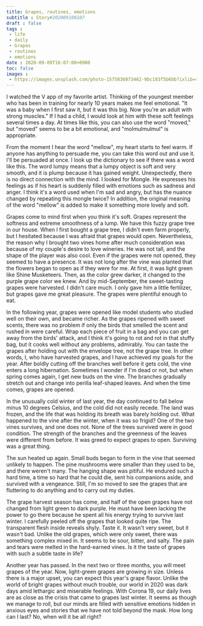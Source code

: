 ```yaml
---
title: Grapes, routines, emotions
subtitle : Story#202009100107
draft : false
tags :
 - life
 - daily
 - Grapes
 - routines
 - emotions
date : 2020-09-09T16:07:00+0900
toc: false
images : 
 - https://images.unsplash.com/photo-1575836073462-9bc183f5b6bb?ixlib=rb-1.2.1&q=80&fm=jpg&crop=entropy&cs=tinysrgb&w=1080&fit=max&ixid=eyJhcHBfaWQiOjE1NTU0OX0
---
```


I watched the V app of my favorite artist. Thinking of the youngest member who has been in training for nearly 10 years makes me feel emotional. "It was a baby when I first saw it, but it was this big. Now you're an adult with strong muscles." If I had a child, I would look at him with these soft feelings several times a day. At times like this, you can also use the word "moved," but "moved" seems to be a bit emotional, and "molmulmulmul" is appropriate.  

From the moment I hear the word "mellow", my heart starts to feel warm. If anyone has anything to persuade me, you can take this word out and use it. I'll be persuaded at once. I look up the dictionary to see if there was a word like this. The word lumpy means that a lumpy object is soft and very smooth, and it is plump because it has gained weight. Unexpectedly, there is no direct connection with the mind. I looked for Mongle. He expresses his feelings as if his heart is suddenly filled with emotions such as sadness and anger. I think it's a word used when I'm sad and angry, but has the nuance changed by repeating this mongle twice? In addition, the original meaning of the word "mellow" is added to make it something more lovely and soft.  

Grapes come to mind first when you think it's soft. Grapes represent the softness and extreme smoothness of a lump. We have this fuzzy grape tree in our house. When I first bought a grape tree, I didn't even farm properly, but I hesitated because I was afraid that grapes would open. Nevertheless, the reason why I brought two vines home after much consideration was because of my couple's desire to love wineries. He was not tall, and the shape of the player was also cool. Even if the grapes were not opened, they seemed to have a presence. It was not long after the vine was planted that the flowers began to open as if they were for me. At first, it was light green like Shine Musketeers. Then, as the color grew darker, it changed to the purple grape color we knew. And by mid-September, the sweet-tasting grapes were harvested. I didn't care much. I only gave him a little fertilizer, but grapes gave me great pleasure. The grapes were plentiful enough to eat.  

In the following year, grapes were opened like model students who studied well on their own, and became richer. As the grapes ripened with sweet scents, there was no problem if only the birds that smelled the scent and rushed in were careful. Wrap each piece of fruit in a bag and you can get away from the birds' attack, and I think it's going to rot and rot in that stuffy bag, but it cooks well without any problems, admirably. You can taste the grapes after holding out with the envelope tree, not the grape tree. In other words, I, who have harvested grapes, and I have achieved my goals for the year. After boldly cutting off the branches well before it gets cold, the vine enters a long hibernation. Sometimes I wonder if I'm dead or not, but when spring comes again, I get new buds on the vine. The branches gradually stretch out and change into perilla leaf-shaped leaves. And when the time comes, grapes are opened.  

In the unusually cold winter of last year, the day continued to fall below minus 10 degrees Celsius, and the cold did not easily recede. The land was frozen, and the life that was holding its breath was barely holding out. What happened to the vine after the winter, when it was so frigid? One of the two vines survives, and one does not. None of the trees survived were in good condition. The strength of the branches and the greenness of the leaves were different from before. It was greed to expect grapes to open. Surviving was a great thing.  

The sun heated up again. Small buds began to form in the vine that seemed unlikely to happen. The pine mushrooms were smaller than they used to be, and there weren't many. The hanging shape was pitiful. He endured such a hard time, a time so hard that he could die, sent his companions aside, and survived with a vengeance. Still, I'm so moved to see the grapes that are fluttering to do anything and to carry out my duties.  

The grape harvest season has come, and half of the open grapes have not changed from light green to dark purple. He must have been lacking the power to go there because he spent all his energy trying to survive last winter. I carefully peeled off the grapes that looked quite ripe. The transparent flesh inside reveals shyly. Taste it. It wasn't very sweet, but it wasn't bad. Unlike the old grapes, which were only sweet, there was something complex mixed in. It seems to be sour, bitter, and salty. The pain and tears were melted in the hard-earned vines. Is it the taste of grapes with such a subtle taste in life?  

Another year has passed. In the next two or three months, you will meet grapes of the year. Now, light-green grapes are growing in size. Unless there is a major upset, you can expect this year's grape flavor. Unlike the world of bright grapes without much trouble, our world in 2020 was dark days amid lethargic and miserable feelings. With Corona 19, our daily lives are as close as the crisis that came to grapes last winter. It seems as though we manage to roll, but our minds are filled with sensitive emotions hidden in anxious eyes and stories that we have not told beyond the mask. How long can I last? No, when will it be all right?  


